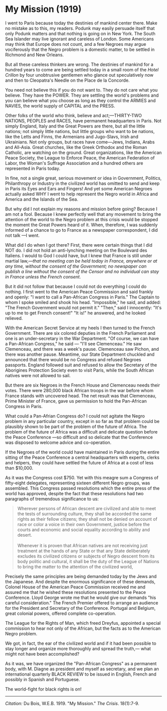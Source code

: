 <!--
title:   My Mission
author:  Du Bois, W.E.B.
journal: The Crisis
year:    1919
volume:  18
issue:   1
pages:   7-9
-->
# My Mission (1919)

I went to Paris because today the destinies of mankind center there. Make no mistake as to this, my readers. Podunk may easily persuade itself that only Podunk matters and that nothing is going on in New York. The South Sea Islander may live ignorant and careless of London. Some Americans may think that Europe does not count, and a few Negroes may argue vociferously that the Negro problem is a domestic matter, to be settled in Richmond and New Orleans.

But all these careless thinkers are wrong. The destinies of mankind for a hundred years to come are being settled today in a small room of the *Hotel Crillon* by four unobtrusive gentlemen who glance out speculatively now and then to Cleopatra's Needle on the Place de la Concorde.

You need not believe this if you do not want to. They do not care what you believe. They have the POWER. They are settling the world's problems and you can believe what you choose as long as they control the ARMIES and NAVIES, the world supply of CAPITAL and the PRESS.

Other folks of the world who think, believe and act;—THIRTY-TWO NATIONS, PEOPLES and RACES, have permanent headquarters in Paris. Not simply England, Italy and the Great Powers are there, but all the little nations; not simply little nations, but little groups who want to be nations, like the Letts and Finns, the Armenians and Jugo-Slavs, Irish and Ukrainians. Not only groups, but races have come—Jews, Indians, Arabs and All-Asia. Great churches, like the Greek Orthodox and the Roman Catholic, are watching on the ground. Great organizations, like the American Peace Society, the League to Enforce Peace, the American Federation of Labor, the Woman's Suffrage Association and a hundred others are represented in Paris today.

In fine, not a single great, serious movement or idea in Government, Politics, Philanthropy or Industry in the civilized world has omitted to send and keep in Paris its Eyes and Ears and Fingers! And yet some American Negroes actually asked WHY I went to help represent the Negro world in Africa and America and the Islands of the Sea.

But why did I not explain my reasons and mission before going? Because I am not a fool. Because I knew perfectly well that any movement to bring the attention of the world to the Negro problem at this crisis would be stopped the moment the Great Powers heard of it. When, therefore, I was suddenly informed of a chance to go to France as a newspaper correspondent, I did not talk —I went.

What did I do when I got there? First, there were certain things that I did NOT do. I did not hold an anti-lynching meeting on the Boulevard des Italiens. I would to God I could have, but I knew that France is still under martial law,—*that no meeting can be held today in France, anywhere or at any time, without the consent of the Government; no newspaper can publish a line without the consent of the Censor and no individual can stay in France unless the French consent.*

But it did not follow that because I could not do everything I could do nothing. I first went to the American Peace Commission and said frankly and openly: "I want to call a Pan-African Congress in Paris." The Captain to whom I spoke smiled and shook his head. "Impossible," he said, and added: "The French Government would not permit it." "Then," said I innocently: "It's up to me to get French consent!" "It is!" he answered, and he looked relieved.

With the American Secret Service at my heels I then turned to the French Government. There are six colored deputies in the French Parliament and one is an under-secretary in the War Department. "Of course, we can have a Pan-African Congress," he said — "I'll see Clemenceau." He saw Clemenceau, and there was a week's pause. Clemenceau saw Pichon, and there was another pause. Meantime, our State Department chuckled and announced that there would be no Congress and refused Negroes passports. England followed suit and refused to allow the Secretary of the Aborigines Protection Society even to visit Paris, while the South African natives were not allowed to sail.

But there are six Negroes in the French House and Clemenceau needs their votes. There were 280,000 black African troops in the war before whom France stands with uncovered head. The net result was that Clemenceau, Prime Minister of France, gave us permission to hold the Pan-African Congress in Paris.

What could a Pan-Afrian Congress do? I could not agitate the Negro problem in any particular country, except in so far as that problem could be plausibly shown to be part of the problem of the future of Africa. The problem of the future of Africa was a difficult and delicate question before the Peace Conference —so difficult and so delicate that the Conference was disposed to welcome advice and co-operation.

 If the Negroes of the world could have maintained in Paris during the entire sitting of the Peace Conference a central headquarters with experts, clerks and helpers, they could have settled the future of Africa at a cost of less than $10,000.

As it was the Congress cost $750. Yet with this meagre sum a Congress of fifty-eight delegates, representing sixteen different Negro groups, was assembled. This Congress passed resolutions which the entire press of the world has approved, despite the fact that these resolutions had two paragraphs of tremendous significance to us:

> Wherever persons of African descent are civilized and able to meet the tests of surrounding culture, they shall be accorded the same rights as their fellow citizens; they shall not be denied on account of race or color a voice in their own Government, justice before the courts and economic and social equality according to ability and desert.    
&nbsp;    
> Whenever it is proven that African natives are not receiving just treatment at the hands of any State or that any State deliberately excludes its civilized citizens or subjects of Negro descent from its body politic and cultural, it shall be the duty of the League of Nations to bring the matter to the attention of the civilized world,

Precisely the same principles are being demanded today by the Jews  and the Japanese. And despite the enormous significance of these demands, Colonel House of the American Peace Commission received me and assured me that he wished these resolutions presented to the Peace Conference. Lloyd George wrote me that he would give our demands "his careful consideration." The French Premier offered to arrange an audience for the President and Secretary of the Conference. Portugal and Belgium, great colonial powers, offered complete co-operation.

The League for the Rights of Man, which freed Dreyfus, appointed a special commission to hear not only of the African, but the facts as to the American Negro problem.

We got, in fact, the ear of the civilized world and if it had been possible to stay longer and organize more thoroughly and spread the truth,— what might not have been accomplished?

As it was, we have organized the "Pan-African Congress" as a permanent body, with M. Diagne as president and myself as secretary, and we plan an international quarterly BLACK REVIEW to be issued in English, French and possibly in Spanish and Portuguese.

The world-fight for black rights is on!

______________
*Citation:* Du Bois, W.E.B. 1919. "My Mission." *The Crisis*. 18(1):7-9.
